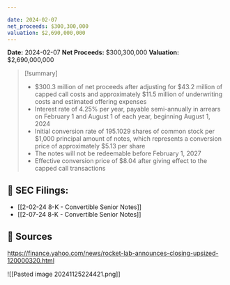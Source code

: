 ```yaml
---

date: 2024-02-07
net_proceeds: $300,300,000
valuation: $2,690,000,000
---
```


**Date:** 2024-02-07
**Net Proceeds:** $300,300,000
**Valuation:** $2,690,000,000

>[!summary] 
>- $300.3 million of net proceeds after adjusting for $43.2 million of capped call costs and approximately $11.5 million of underwriting costs and estimated offering expenses
>- Interest rate of 4.25% per year, payable semi-annually in arrears on February 1 and August 1 of each year, beginning August 1, 2024
>- Initial conversion rate of 195.1029 shares of common stock per $1,000 principal amount of notes, which represents a conversion price of approximately $5.13 per share
>- The notes will not be redeemable before February 1, 2027
>- Effective conversion price of $8.04 after giving effect to the capped call transactions

## 🔗 **SEC Filings**: 

-  [[2-02-24 8-K - Convertible Senior Notes]]
-  [[2-07-24 8-K - Convertible Senior Notes]]
## 🔗 Sources

https://finance.yahoo.com/news/rocket-lab-announces-closing-upsized-120000320.html

![[Pasted image 20241125224421.png]]